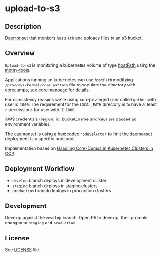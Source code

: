 # upload-to-s3

## Description
[Daemonset](https://kubernetes.io/docs/concepts/workloads/controllers/daemonset/) that monitors `hostPath` and uploads files to an s3 bucket.

## Overview

`Upload-to-s3` is monitoring a kubernetes volume of type [hostPath](https://kubernetes.io/docs/concepts/storage/volumes/#hostpath) using the [inotify-tools](https://github.com/inotify-tools/inotify-tools).

Applications running on kubernetes can use `hostPath` modifying `/proc/sys/kernel/core_pattern` file to populate the directory with coredumps, see [core manpage](https://man7.org/linux/man-pages/man5/core.5.html) for details.

For consistency reasons we're using non-privileged user called `gather` with user id `1000`.
The requirement for the `LOCAL_PATH` directory is to have at least `r` permissions for user with ID `1000`.

AWS credentials (region, id, bucket_name and key) are passed as environment variables.

The daemonset is using a hardcoded `nodeSelector` to limit the daemonset deployment to a specific nodepool.

Implementation based on [Handling Core-Dumps in Kubernetes Clusters in GCP](https://faun.pub/handling-core-dumps-in-kubernetes-clusters-in-gcp-b1b2a54c25dc).

## Deployment Workflow

* `develop` branch deploys in development cluster
* `staging` branch deploys in staging clusters
* `production` branch deploys in production clusters

## Development

Develop against the `develop` branch. Open PR to develop, then promote changes to `staging` and `production`.

## License

See [LICENSE](LICENSE) file.

